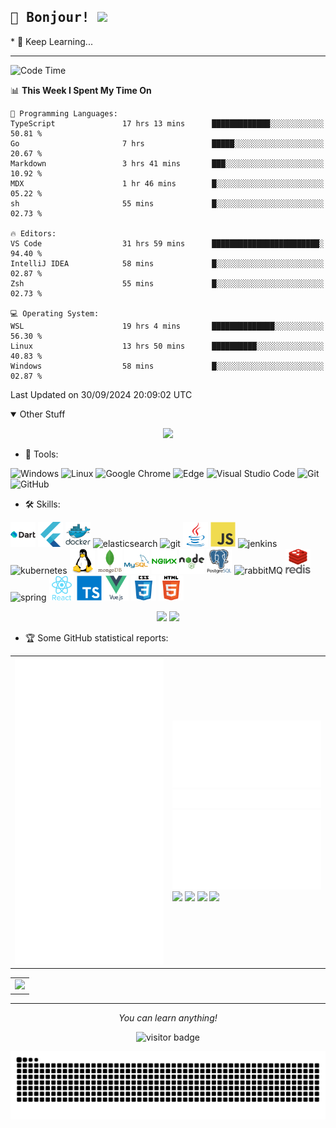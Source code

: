 
<h2>
    <samp>🎉 Bonjour!  <img src="https://media.giphy.com/media/mGcNjsfWAjY5AEZNw6/giphy.gif" width="50"></samp>
</h2>
* 🧐 Keep Learning...
<hr>

<!--START_SECTION:waka-->
![Code Time](http://img.shields.io/badge/Code%20Time-3%2C068%20hrs%2044%20mins-blue)

📊 **This Week I Spent My Time On** 

```text
💬 Programming Languages: 
TypeScript               17 hrs 13 mins      █████████████░░░░░░░░░░░░   50.81 % 
Go                       7 hrs               █████░░░░░░░░░░░░░░░░░░░░   20.67 % 
Markdown                 3 hrs 41 mins       ███░░░░░░░░░░░░░░░░░░░░░░   10.92 % 
MDX                      1 hr 46 mins        █░░░░░░░░░░░░░░░░░░░░░░░░   05.22 % 
sh                       55 mins             █░░░░░░░░░░░░░░░░░░░░░░░░   02.73 % 

🔥 Editors: 
VS Code                  31 hrs 59 mins      ████████████████████████░   94.40 % 
IntelliJ IDEA            58 mins             █░░░░░░░░░░░░░░░░░░░░░░░░   02.87 % 
Zsh                      55 mins             █░░░░░░░░░░░░░░░░░░░░░░░░   02.73 % 

💻 Operating System: 
WSL                      19 hrs 4 mins       ██████████████░░░░░░░░░░░   56.30 % 
Linux                    13 hrs 50 mins      ██████████░░░░░░░░░░░░░░░   40.83 % 
Windows                  58 mins             █░░░░░░░░░░░░░░░░░░░░░░░░   02.87 % 
```


 Last Updated on 30/09/2024 20:09:02 UTC
<!--END_SECTION:waka-->

<details open>
    <summary>Other Stuff</summary>
    
<p align="center">
    <img src="https://media0.giphy.com/media/v1.Y2lkPTc5MGI3NjExaHhlczU4ZjU0d3J2ajRtMXhxMmE2aXZ6M2czNHZscjdsMW5neHV6OSZlcD12MV9pbnRlcm5hbF9naWZfYnlfaWQmY3Q9Zw/IoMkSXKHQIDVm/giphy.gif">
</p>

* 🧰 Tools:


![Windows](https://img.shields.io/badge/Windows-0078D6?style=flat-square&logo=windows&logoColor=white)
![Linux](https://img.shields.io/badge/Linux-FCC624?style=style=flat-square&logo=linux&logoColor=black)
![Google Chrome](https://img.shields.io/badge/Chrome-4285F4?style=flat-square&logo=GoogleChrome&logoColor=white)
![Edge](https://img.shields.io/badge/Edge-0078D7?style=flat-square&logo=Microsoft-edge&logoColor=white)
![Visual Studio Code](https://img.shields.io/badge/-Visual%20Studio%20Code-007ACC?style=flat-square&logo=Visual%20Studio%20Code&logoColor=fff)
![Git](https://img.shields.io/badge/-Git-FCC624?style=flat-square&logo=git)
![GitHub](https://img.shields.io/badge/-GitHub-pink?style=flat-square&logo=github)

* 🛠️ Skills:

<p align="left">
    <a> <img src="https://raw.githubusercontent.com/devicons/devicon/master/icons/dart/dart-original-wordmark.svg" alt="html5" width="40" height="40"/> </a>
    <a> <img src="https://raw.githubusercontent.com/devicons/devicon/master/icons/flutter/flutter-original.svg" alt="html5" width="40" height="40"/> </a>          
    <a> <img src="https://raw.githubusercontent.com/devicons/devicon/master/icons/docker/docker-original-wordmark.svg" alt="docker" width="40" height="40"/> </a> 
    <a> <img src="https://www.vectorlogo.zone/logos/elastic/elastic-icon.svg" alt="elasticsearch" width="40" height="40"/> </a> 
    <a> <img src="https://www.vectorlogo.zone/logos/git-scm/git-scm-icon.svg" alt="git" width="40" height="40"/> </a> 
    <a> <img src="https://raw.githubusercontent.com/devicons/devicon/master/icons/java/java-original.svg" alt="java" width="40" height="40"/> </a>
    <a> <img src="https://raw.githubusercontent.com/devicons/devicon/master/icons/javascript/javascript-original.svg" alt="javascript" width="40" height="40"/> </a> 
    <a> <img src="https://www.vectorlogo.zone/logos/jenkins/jenkins-icon.svg" alt="jenkins" width="40" height="40"/> </a>
    <a> <img src="https://www.vectorlogo.zone/logos/kubernetes/kubernetes-icon.svg" alt="kubernetes" width="40" height="40"/> </a>
    <a> <img src="https://raw.githubusercontent.com/devicons/devicon/master/icons/linux/linux-original.svg" alt="linux" width="40" height="40"/> </a>
    <a> <img src="https://raw.githubusercontent.com/devicons/devicon/master/icons/mongodb/mongodb-original-wordmark.svg" alt="mongodb" width="40" height="40"/> </a>
    <a> <img src="https://raw.githubusercontent.com/devicons/devicon/master/icons/mysql/mysql-original-wordmark.svg" alt="mysql" width="40" height="40"/> </a>
    <a> <img src="https://raw.githubusercontent.com/devicons/devicon/master/icons/nginx/nginx-original.svg" alt="nginx" width="40" height="40"/> </a>
    <a> <img src="https://raw.githubusercontent.com/devicons/devicon/master/icons/nodejs/nodejs-original-wordmark.svg" alt="nodejs" width="40" height="40"/> </a>
    <a> <img src="https://raw.githubusercontent.com/devicons/devicon/master/icons/postgresql/postgresql-original-wordmark.svg" alt="postgresql" width="40" height="40"/> </a>
    <a> <img src="https://www.vectorlogo.zone/logos/rabbitmq/rabbitmq-icon.svg" alt="rabbitMQ" width="40" height="40"/> </a>
    <a> <img src="https://raw.githubusercontent.com/devicons/devicon/master/icons/redis/redis-original-wordmark.svg" alt="redis" width="40" height="40"/> </a>
    <a> <img src="https://www.vectorlogo.zone/logos/springio/springio-icon.svg" alt="spring" width="40" height="40"/> </a> 
    <a> <img src="https://raw.githubusercontent.com/devicons/devicon/master/icons/react/react-original-wordmark.svg" alt="react" width="40" height="40"/> </a>
    <a> <img src="https://raw.githubusercontent.com/devicons/devicon/master/icons/typescript/typescript-original.svg" alt="typescript" width="40" height="40"/> </a> 
    <a> <img src="https://raw.githubusercontent.com/devicons/devicon/master/icons/vuejs/vuejs-original-wordmark.svg" alt="vuejs" width="40" height="40"/> </a> 
    <a> <img src="https://raw.githubusercontent.com/devicons/devicon/master/icons/css3/css3-original-wordmark.svg" alt="css3" width="40" height="40"/> </a> 
    <a> <img src="https://raw.githubusercontent.com/devicons/devicon/master/icons/html5/html5-original-wordmark.svg" alt="html5" width="40" height="40"/> </a>
</p>



<p align="center">
    <img src="https://api.githubtrends.io/user/svg/XmchxUp/langs?time_range=one_year&include_private=True&theme=classic" />
    <img src="https://api.githubtrends.io/user/svg/XmchxUp/repos?time_range=one_year&include_private=True&theme=classic" />
</p>


* 🏆 Some GitHub statistical reports:

<table align="center">
  <tr>
    <td width="50%">
     <img width="100%" src="./github-metrics.svg">
    </td>
    <td width="50%">
     <img width="100%" src="./github-metrics/achievements.compact.svg" />
     <img width="100%" src="./github-metrics/wakatime.svg" />
     <img width="100%" src="./github-metrics/stars.svg" />
     <img width="100%" src="https://github-profile-trophy.vercel.app/?username=xmchxup" />
     <img height="110rem" src="https://github-readme-stats.vercel.app/api?username=xmchxup&hide_border=true&show_icons=true&include_all_commits=true&bg_color=0,EC6C6C,FFD479,FFFC79,73FA79&theme=graywhite&locale=en" />
     <img height="110rem" src="https://github-readme-stats.vercel.app/api/top-langs/?username=xmchxup&hide=css,scss,html&langs_count=8&hide_border=true&layout=compact&bg_color=0,73FA79,73FDFF,D783FF&theme=graywhite&locale=en" />
     <img width="100%" src="https://github-readme-streak-stats.herokuapp.com/?user=XmchxUp" />
    </td>
  </tr>
</table>

<!-- GitHub Activity Graph -->
<table align="center">
  <tr>
    <td colspan="2">
      <img width="100%" src="https://github-readme-activity-graph.vercel.app/graph?username=xmchxup&area=true&hide_border=true&theme=redical" />
    </td>
  </tr>
</table>

</details>


<hr>


<p align="center">
    <i>You can learn anything!</i>
    <p align="center">
        <img src="https://visitor-badge.laobi.icu/badge?page_id=xmchxup" alt="visitor badge"/>       
    </p>
</p>

<picture>
  <source media="(prefers-color-scheme: dark)" srcset="https://raw.githubusercontent.com/XmchxUp/XmchxUp/output/github-snake-dark.svg" />
  <source media="(prefers-color-scheme: light)" srcset="https://raw.githubusercontent.com/XmchxUp/XmchxUp/output/github-snake.svg" />
  <img alt="github-snake" src="https://raw.githubusercontent.com/XmchxUp/XmchxUp/output/github-snake.svg" />
</picture>


